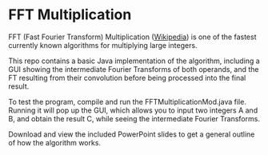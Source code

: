# FFT Multiplication

FFT (Fast Fourier Transform) Multiplication ([Wikipedia](https://en.wikipedia.org/wiki/Multiplication_algorithm#Fourier_transform_methods)) is one of the fastest currently known algorithms for multiplying large integers.

This repo contains a basic Java implementation of the algorithm, including a GUI showing the intermediate Fourier Transforms of both operands, and the FT resulting from their convolution before being processed into the final result.

To test the program, compile and run the FFTMultiplicationMod.java file. Running it will pop up the GUI, which allows you to input two integers A and B, and obtain the result C, while seeing the intermediate Fourier Transforms.

Download and view the included PowerPoint slides to get a general outline of how the algorithm works.